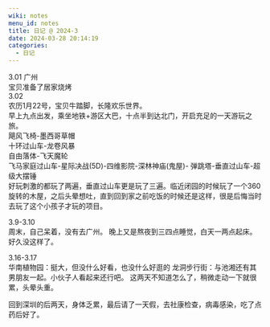 ```yaml
---
wiki: notes
menu_id: notes
title: 日记 @ 2024-3
date: 2024-03-28 20:14:19
categories:
  - 日记
---
```


3.01 广州  
宝贝准备了居家烧烤  
3.02  
农历1月22号，宝贝牛踏脚，长隆欢乐世界。  
早上九点出发，乘坐地铁+游区大巴，十点半到达北门，开启充足的一天游玩之旅。  
飓风飞椅-墨西哥草帽  
十环过山车-龙卷风暴  
自由落体-飞天魔轮  
飞马家庭过山车-星际决战(5D)-四维影院-深林神庙(鬼屋)-
弹跳塔-垂直过山车-超级大摆锤  
好玩刺激的都玩了两遍，垂直过山车更是玩了三遍。临近闭园的时候玩了一个360旋转的木屋，之后头晕想吐，直到回到家之前吃饭的时候还是这样，很是后悔当时去玩了这个小孩子才玩的项目。

3.9-3.10  
周末，自己呆着，没有去广州。
晚上又是熬夜到三四点睡觉，白天一两点起床。好久没这样了。

3.16-3.17  
华南植物园：挺大，但没什么好看，也没什么好逛的
龙洞步行街：与池湘还有其男朋友一起。小伙子人看起来还行吧。
这两天不知道怎么了，稍微走动一下就很累，头晕头重。

回到深圳的后两天，身体乏累，最后请了一天假，去社康检查，病毒感染，吃了点药后好了。